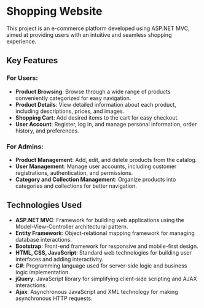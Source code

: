 # Shopping Website

This project is an e-commerce platform developed using ASP.NET MVC, aimed at providing users with an intuitive and seamless shopping experience.

## Key Features

### For Users:

- **Product Browsing**: Browse through a wide range of products conveniently categorized for easy navigation.
- **Product Details**: View detailed information about each product, including descriptions, prices, and images.
- **Shopping Cart**: Add desired items to the cart for easy checkout.
- **User Account**: Register, log in, and manage personal information, order history, and preferences.

### For Admins:

- **Product Management**: Add, edit, and delete products from the catalog.
- **User Management**: Manage user accounts, including customer registrations, authentication, and permissions.
- **Category and Collection Management**: Organize products into categories and collections for better navigation.

## Technologies Used

- **ASP.NET MVC**: Framework for building web applications using the Model-View-Controller architectural pattern.
- **Entity Framework**: Object-relational mapping framework for managing database interactions.
- **Bootstrap**: Front-end framework for responsive and mobile-first design.
- **HTML, CSS, JavaScript**: Standard web technologies for building user interfaces and adding interactivity.
- **C#**: Programming language used for server-side logic and business logic implementation.
- **jQuery**: JavaScript library for simplifying client-side scripting and AJAX interactions.
- **Ajax**: Asynchronous JavaScript and XML technology for making asynchronous HTTP requests.

